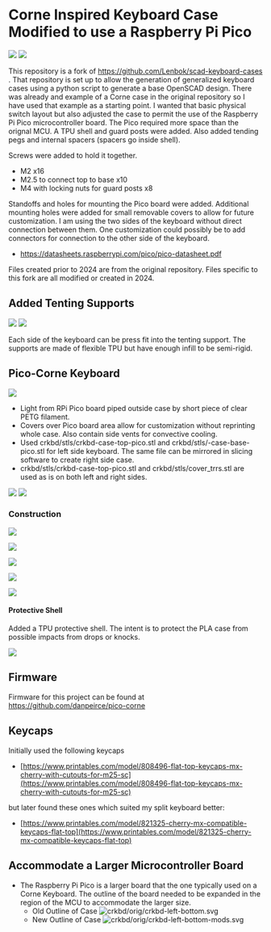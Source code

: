 # Corne Inspired Keyboard Case Modified to use a Raspberry Pi Pico

![](images/pico--corne-shell-L.png) ![](images/pico--corne-shell-R.png)

This repository is a fork of https://github.com/Lenbok/scad-keyboard-cases .
That repository is set up to allow the generation of generalized keyboard cases using
a python script to generate a base OpenSCAD design. There was already and example of a Corne case in the original repository so I have used that example as a 
starting point. I wanted that basic physical switch layout but 
also adjusted the case to permit the use of the Raspberry Pi Pico microcontroller board. The Pico required more space than the orignal MCU.
A TPU shell and guard posts were added. Also added tending pegs and internal spacers (spacers go inside shell).

Screws were added to hold it together.

* M2 x16
* M2.5 to connect top to base x10 
* M4 with locking nuts for guard posts x8

Standoffs and holes for mounting the Pico board were added. Additional mounting holes were added for small removable covers to allow for future customization.
I am using the two sides of the keyboard without direct connection between them. One customization could possibly be to add connectors for connection to the other 
side of the keyboard.

* https://datasheets.raspberrypi.com/pico/pico-datasheet.pdf

Files created prior to 2024 are from the original repository. Files specific to this fork are all modified or created in 2024.

## Added Tenting Supports

![](images/pico--corne-tent-L.png) ![](images/pico--corne-tent2-R.png)

Each side of the keyboard can be press fit into the tenting support. The supports are made of flexible TPU but have enough infill to be semi-rigid.
	 
## Pico-Corne Keyboard

![](images/pico-corne-left-build04.png) 

* Light from RPi Pico board piped outside case by short piece of clear PETG filament.
* Covers over Pico board area allow for customization without reprinting whole case. Also contain side
  vents for convective cooling.
* Used crkbd/stls/crkbd-case-top-pico.stl and crkbd/stls/-case-base-pico.stl for left side keyboard. The same file can be mirrored in slicing software to create right side case.
* crkbd/stls/crkbd-case-top-pico.stl and crkbd/stls/cover_trrs.stl are used as is on both left and right sides.

![](images/pico-corne-left-build05.png) ![](images/pico-corne-right-build01.png)

### Construction

![](images/pico-corne-left-build01.png)

![](images/pico-corne-left-build03.png)

![](images/pico-corne-left-build02-und.png)

![](images/pico-corne-left-build03-und-w.png)

![](images/pico-corne-left-build04-und-w.png)

#### Protective Shell

Added a TPU protective shell. The intent is to protect the PLA case from possible impacts from drops or knocks.

![](images/pico--corne-shell.png)

## Firmware

Firmware for this project can be found at https://github.com/danpeirce/pico-corne 

## Keycaps

Initially used the following keycaps
 
* [https://www.printables.com/model/808496-flat-top-keycaps-mx-cherry-with-cutouts-for-m25-sc](https://www.printables.com/model/808496-flat-top-keycaps-mx-cherry-with-cutouts-for-m25-sc)

but later found these ones which suited my split keyboard better:

* [https://www.printables.com/model/821325-cherry-mx-compatible-keycaps-flat-top](https://www.printables.com/model/821325-cherry-mx-compatible-keycaps-flat-top)

## Accommodate a Larger Microcontroller Board

* The Raspberry Pi Pico is a larger board that the one typically used on a Corne Keyboard. The outline of the board needed 
  to be expanded in the region of the MCU to accommodate the larger size.
    * Old Outline of Case
	  ![crkbd/orig/crkbd-left-bottom.svg](crkbd/orig/crkbd-left-bottom.svg)
    * New Outline of Case
	  ![crkbd/orig/crkbd-left-bottom-mods.svg](crkbd/orig/crkbd-left-bottom-mods.svg)